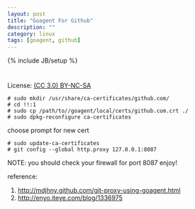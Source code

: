```yaml
---
layout: post
title: "Goagent For Github"
description: ""
category: linux
tags: [goagent, github]
---
```

{% include JB/setup %}
#
License: [(CC 3.0) BY-NC-SA](http://creativecommons.org/licenses/by-nc-sa/3.0/)

    # sudo mkdir /usr/share/ca-certificates/github.com/
    # cd !!:1
    # sudo cp /path/to//goagent/local/certs/github.com.crt ./
    # sudo dpkg-reconfigure ca-certificates

choose prompt for new cert

    # sudo update-ca-certificates
    # git config --global http.proxy 127.0.0.1:8087

NOTE: you should check your firewall for port 8087
enjoy!

reference:
1. http://mdjhny.github.com/git-proxy-using-goagent.html
1. http://enyo.iteye.com/blog/1336975
